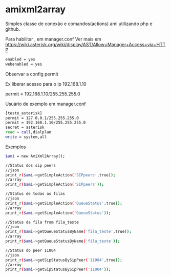 # amixml2array

Simples classe de conexão e comandos(actions) ami utilizando php e github.

Para habilitar , em manager.conf
Ver mais em https://wiki.asterisk.org/wiki/display/AST/Allow+Manager+Access+via+HTTP

```sh
enabled = yes 
webenabled = yes
```

Observar a config permit 

Ex liberar acesso para o ip 192.168.1.10

permit = 192.168.1.10/255.255.255.0

Usuário de exemplo em manager.conf

```sh
[teste_asterisk]
permit = 127.0.0.1/255.255.255.0
permit = 192.168.1.10/255.255.255.0
secret = asterisk
read = call,dialplan
write = system,all
```
Exemplos

```sh
$ami = new AmiXml2Array();

//Status dos sip peers
//json
print_r($ami->getSimpleAction('SIPpeers',true));
//array
print_r($ami->getSimpleAction('SIPpeers'));

//Status de todas as filas
//json
print_r($ami->getSimpleAction('QueueStatus',true));
//array
print_r($ami->getSimpleAction('QueueStatus'));

//Status da fila from fila_teste
//json
print_r($ami->getQueueStatusByName('fila_teste',true));
//array
print_r($ami->getQueueStatusByName('fila_teste'));

//Status do peer 11004
//json
print_r($ami->getSipStatusBySipPeer('11004',true));
//array
print_r($ami->getSipStatusBySipPeer('11004'));
```
